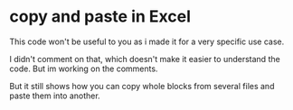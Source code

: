 # copy and paste in Excel

This code won't be useful to you as i made it for a very specific use case.

I didn't comment on that, which doesn't make it easier to understand the code.
But im working on the comments.

But it still shows how you can copy whole blocks from several files and paste them into another.
